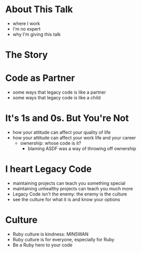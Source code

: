 # About This Talk
  - where I work
  - I'm no expert
  - why I'm giving this talk

# The Story

# Code as Partner
  - some ways that legacy code is like a partner
  - some ways that legacy code is like a child

# It's 1s and 0s. But You're Not
  - how your attitude can affect your quality of life
  - how your attitude can affect your work life and your career
    - ownership: whose code is it?
      * blaming ASDF was a way of throwing off ownership

# I heart Legacy Code
  - maintaining projects can teach you something special
  - maintaining unhealthy projects can teach you much more
  - Legacy Code isn't the enemy: the enemy is the culture
  - see the culture for what it is and know your options

# Culture
  - Ruby culture is kindness: MINSWAN
  - Ruby culture is for everyone, especially for Ruby
  - Be a Ruby hero to your code
